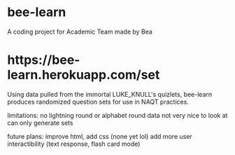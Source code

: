 # bee-learn

A coding project for Academic Team made by Bea

<h1>https://bee-learn.herokuapp.com/set</h1>

Using data pulled from the immortal LUKE_KNULL's quizlets, bee-learn produces randomized question sets for use in NAQT practices.

limitations:
  no lightning round or alphabet round data
  not very nice to look at
  can only generate sets
  
 future plans:
  improve html, add css (none yet lol)
  add more user interactibility (text response, flash card mode)
